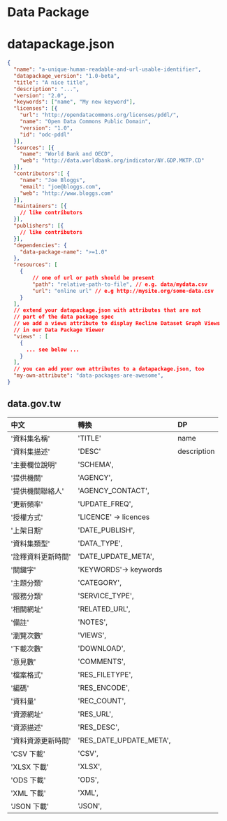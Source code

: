 # Data Package

# datapackage.json
```json
{
  "name": "a-unique-human-readable-and-url-usable-identifier",
  "datapackage_version": "1.0-beta",
  "title": "A nice title",
  "description": "...",
  "version": "2.0",
  "keywords": ["name", "My new keyword"],
  "licenses": [{
    "url": "http://opendatacommons.org/licenses/pddl/",
    "name": "Open Data Commons Public Domain",
    "version": "1.0",
    "id": "odc-pddl"
  }],
  "sources": [{
    "name": "World Bank and OECD",
    "web": "http://data.worldbank.org/indicator/NY.GDP.MKTP.CD"
  }],
  "contributors":[ {
    "name": "Joe Bloggs",
    "email": "joe@bloggs.com",
    "web": "http://www.bloggs.com"
  }],
  "maintainers": [{
    // like contributors
  }],
  "publishers": [{
    // like contributors
  }],
  "dependencies": {
    "data-package-name": ">=1.0"
  },
  "resources": [
  	{
    	// one of url or path should be present
    	"path": "relative-path-to-file", // e.g. data/mydata.csv
    	"url": "online url" // e.g http://mysite.org/some-data.csv
  	}
  ],
  // extend your datapackage.json with attributes that are not
  // part of the data package spec
  // we add a views attribute to display Recline Dataset Graph Views
  // in our Data Package Viewer
  "views" : [
    {
      ... see below ...
    }
  ],
  // you can add your own attributes to a datapackage.json, too
  "my-own-attribute": "data-packages-are-awesome",
}
```

## data.gov.tw
| 中文 | 轉換 | DP |
| :---- | :---- | :---- |
| '資料集名稱' | 'TITLE' | name | 
| '資料集描述'| 'DESC' | description
| '主要欄位說明'| 'SCHEMA',
| '提供機關'| 'AGENCY',
| '提供機關聯絡人'| 'AGENCY_CONTACT',
| '更新頻率'| 'UPDATE_FREQ',
| '授權方式'| 'LICENCE' -> licences
| '上架日期'| 'DATE_PUBLISH',
| '資料集類型'| 'DATA_TYPE',
| '詮釋資料更新時間'| 'DATE_UPDATE_META',
| '關鍵字'| 'KEYWORDS'-> keywords
| '主題分類'| 'CATEGORY',
| '服務分類'| 'SERVICE_TYPE',
| '相關網址'| 'RELATED_URL',
| '備註'| 'NOTES',
| '瀏覽次數'| 'VIEWS',
| '下載次數'| 'DOWNLOAD',
| '意見數'| 'COMMENTS',
| '檔案格式'| 'RES_FILETYPE',
| '編碼'| 'RES_ENCODE',
| '資料量'| 'REC_COUNT',
| '資源網址'| 'RES_URL',
| '資源描述'| 'RES_DESC',
| '資料資源更新時間'| 'RES_DATE_UPDATE_META',
| 'CSV 下載'| 'CSV',
| 'XLSX 下載'| 'XLSX',
| 'ODS 下載'| 'ODS',
| 'XML 下載'| 'XML',
| 'JSON 下載'| 'JSON',


